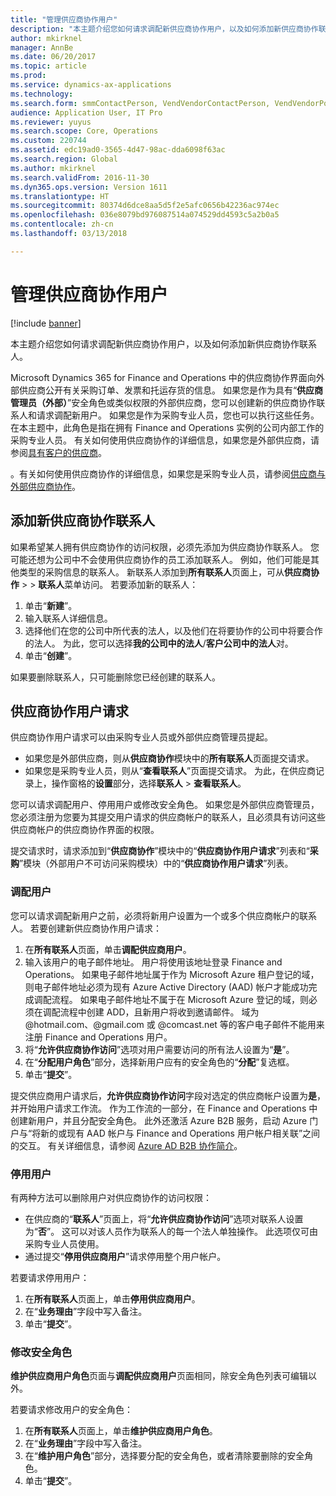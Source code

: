 ```yaml
---
title: "管理供应商协作用户"
description: "本主题介绍您如何请求调配新供应商协作用户，以及如何添加新供应商协作联系人。"
author: mkirknel
manager: AnnBe
ms.date: 06/20/2017
ms.topic: article
ms.prod: 
ms.service: dynamics-ax-applications
ms.technology: 
ms.search.form: smmContactPerson, VendVendorContactPerson, VendVendorPortalUser
audience: Application User, IT Pro
ms.reviewer: yuyus
ms.search.scope: Core, Operations
ms.custom: 220744
ms.assetid: edc19ad0-3565-4d47-98ac-dda6098f63ac
ms.search.region: Global
ms.author: mkirknel
ms.search.validFrom: 2016-11-30
ms.dyn365.ops.version: Version 1611
ms.translationtype: HT
ms.sourcegitcommit: 80374d6dce8aa5d5f2e5afc0656b42236ac974ec
ms.openlocfilehash: 036e8079bd976087514a074529dd4593c5a2b0a5
ms.contentlocale: zh-cn
ms.lasthandoff: 03/13/2018

---
```


# <a name="manage-vendor-collaboration-users"></a>管理供应商协作用户

[!include [banner](../includes/banner.md)]

本主题介绍您如何请求调配新供应商协作用户，以及如何添加新供应商协作联系人。 

Microsoft Dynamics 365 for Finance and Operations 中的供应商协作界面向外部供应商公开有关采购订单、发票和托运存货的信息。 如果您是作为具有“**供应商管理员（外部）**”安全角色或类似权限的外部供应商，您可以创建新的供应商协作联系人和请求调配新用户。 如果您是作为采购专业人员，您也可以执行这些任务。 在本主题中，此角色是指在拥有 Finance and Operations 实例的公司内部工作的采购专业人员。 有关如何使用供应商协作的详细信息，如果您是外部供应商，请参阅[具有客户的供应商](vendor-collaboration-work-customers-dynamics-365-operations.md)。  

。有关如何使用供应商协作的详细信息，如果您是采购专业人员，请参阅[供应商与外部供应商协作](vendor-collaboration-work-external-vendors.md)。

## <a name="add-new-vendor-collaboration-contacts"></a>添加新供应商协作联系人
如果希望某人拥有供应商协作的访问权限，必须先添加为供应商协作联系人。 您可能还想为公司中不会使用供应商协作的员工添加联系人。 例如，他们可能是其他类型的采购信息的联系人。 新联系人添加到**所有联系人**页面上，可从**供应商协作** &gt; > **联系人**菜单访问。 若要添加新的联系人：

1.  单击“**新建**”。
2.  输入联系人详细信息。
3.  选择他们在您的公司中所代表的法人，以及他们在将要协作的公司中将要合作的法人。 为此，您可以选择**我的公司中的法人**/**客户公司中的法人**对。
4.  单击“**创建**”。

如果要删除联系人，只可能删除您已经创建的联系人。

## <a name="vendor-collaboration-user-requests"></a>供应商协作用户请求
供应商协作用户请求可以由采购专业人员或外部供应商管理员提起。

-   如果您是外部供应商，则从**供应商协作**模块中的**所有联系人**页面提交请求。
-   如果您是采购专业人员，则从“**查看联系人**”页面提交请求。 为此，在供应商记录上，操作窗格的**设置**部分，选择**联系人** &gt; **查看联系人**。

您可以请求调配用户、停用用户或修改安全角色。 如果您是外部供应商管理员，您必须注册为您要为其提交用户请求的供应商帐户的联系人，且必须具有访问这些供应商帐户的供应商协作界面的权限。  

提交请求时，请求添加到“**供应商协作**”模块中的“**供应商协作用户请求**”列表和“**采购**”模块（外部用户不可访问采购模块）中的“**供应商协作用户请求**”列表。

### <a name="provision-a-user"></a>调配用户

您可以请求调配新用户之前，必须将新用户设置为一个或多个供应商帐户的联系人。 若要创建新供应商协作用户请求：

1. 在**所有联系人**页面，单击**调配供应商用户**。
2. 输入该用户的电子邮件地址。 用户将使用该地址登录 Finance and Operations。 如果电子邮件地址属于作为 Microsoft Azure 租户登记的域，则电子邮件地址必须为现有 Azure Active Directory (AAD) 帐户才能成功完成调配流程。 如果电子邮件地址不属于在 Microsoft Azure 登记的域，则必须在调配流程中创建 ADD，且新用户将收到邀请邮件。 域为 @hotmail.com、@gmail.com 或 @comcast.net 等的客户电子邮件不能用来注册 Finance and Operations 用户。
3. 将“**允许供应商协作访问**”选项对用户需要访问的所有法人设置为“**是**”。
4. 在“**分配用户角色**”部分，选择新用户应有的安全角色的“**分配**”复选框。
5. 单击“**提交**”。

提交供应商用户请求后，**允许供应商协作访问**字段对选定的供应商帐户设置为**是**，并开始用户请求工作流。 作为工作流的一部分，在 Finance and Operations 中创建新用户，并且分配安全角色。 此外还激活 Azure B2B 服务，启动 Azure 门户与“将新的或现有 AAD 帐户与 Finance and Operations 用户帐户相关联”之间的交互。 有关详细信息，请参阅 [Azure AD B2B 协作简介](https://docs.microsoft.com/en-us/azure/active-directory/active-directory-b2b-what-is-azure-ad-b2b)。

### <a name="inactivate-a-user"></a>停用用户

有两种方法可以删除用户对供应商协作的访问权限：

-   在供应商的“**联系人**”页面上，将“**允许供应商协作访问**”选项对联系人设置为“**否**”。 这可以对该人员作为联系人的每一个法人单独操作。 此选项仅可由采购专业人员使用。
-   通过提交“**停用供应商用户**”请求停用整个用户帐户。

若要请求停用用户：

1.  在**所有联系人**页面上，单击**停用供应商用户**。
2.  在“**业务理由**”字段中写入备注。
3.  单击“**提交**”。

### <a name="modify-security-roles"></a>修改安全角色

**维护供应商用户角色**页面与**调配供应商用户**页面相同，除安全角色列表可编辑以外。  

若要请求修改用户的安全角色：

1.  在**所有联系人**页面上，单击**维护供应商用户角色**。
2.  在“**业务理由**”字段中写入备注。
3.  在“**维护用户角色**”部分，选择要分配的安全角色，或者清除要删除的安全角色。
4.  单击“**提交**”。





